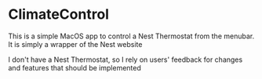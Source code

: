 # ClimateControl
This is a simple MacOS app to control a Nest Thermostat from the menubar. It is simply a wrapper of the Nest website

I don't have a Nest Thermostat, so I rely on users' feedback for changes and features that should be implemented
